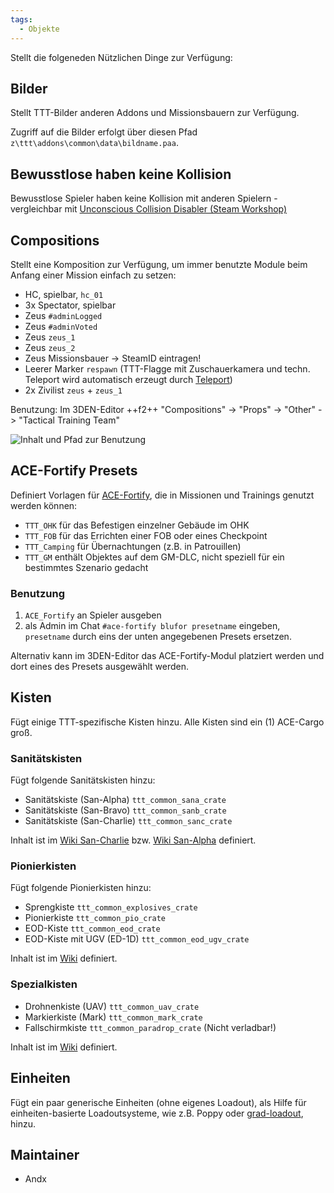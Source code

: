 ```yaml
---
tags:
  - Objekte
---
```


Stellt die folgeneden Nützlichen Dinge zur Verfügung:

## Bilder

Stellt TTT-Bilder anderen Addons und Missionsbauern zur Verfügung.

Zugriff auf die Bilder erfolgt über diesen Pfad `z\ttt\addons\common\data\bildname.paa`.

## Bewusstlose haben keine Kollision

Bewusstlose Spieler haben keine Kollision mit anderen Spielern - vergleichbar mit [Unconscious Collision Disabler (Steam Workshop)](https://steamcommunity.com/sharedfiles/filedetails/?id=3450571478)

## Compositions

Stellt eine Komposition zur Verfügung, um immer benutzte Module beim Anfang einer Mission einfach zu setzen:

- HC, spielbar, `hc_01`
- 3x Spectator, spielbar
- Zeus `#adminLogged`
- Zeus `#adminVoted`
- Zeus `zeus_1`
- Zeus `zeus_2`
- Zeus Missionsbauer -> SteamID eintragen!
- Leerer Marker `respawn` (TTT-Flagge mit Zuschauerkamera und techn. Teleport wird automatisch erzeugt durch [Teleport](teleport.md))
- 2x Zivilist `zeus` + `zeus_1`

Benutzung: Im 3DEN-Editor ++f2++ "Compositions" -> "Props" -> "Other" -> "Tactical Training Team"

![Inhalt und Pfad zur Benutzung](https://i.imgur.com/kX7gUkp.jpeg)

## ACE-Fortify Presets

Definiert Vorlagen für [ACE-Fortify](https://ace3.acemod.org/wiki/framework/fortify-framework), die in Missionen und Trainings genutzt werden können:

- `TTT_OHK` für das Befestigen einzelner Gebäude im OHK
- `TTT_FOB` für das Errichten einer FOB oder eines Checkpoint
- `TTT_Camping` für Übernachtungen (z.B. in Patrouillen)
- `TTT_GM` enthält Objektes auf dem GM-DLC, nicht speziell für ein bestimmtes Szenario gedacht

### Benutzung

1. `ACE_Fortify` an Spieler ausgeben
2. als Admin im Chat `#ace-fortify blufor presetname` eingeben, `presetname` durch eins der unten angegebenen Presets ersetzen.

Alternativ kann im 3DEN-Editor das ACE-Fortify-Modul platziert werden und dort eines des Presets ausgewählt werden.

## Kisten

Fügt einige TTT-spezifische Kisten hinzu. Alle Kisten sind ein (1) ACE-Cargo groß.

### Sanitätskisten

Fügt folgende Sanitätskisten  hinzu:

- Sanitätskiste (San-Alpha) `ttt_common_sana_crate`
- Sanitätskiste (San-Bravo) `ttt_common_sanb_crate`
- Sanitätskiste (San-Charlie) `ttt_common_sanc_crate`

Inhalt ist im [Wiki San-Charlie](https://wiki.tacticalteam.de/de/Missionsbau/Nachschubkisten#san-charlie) bzw. [Wiki San-Alpha](https://wiki.tacticalteam.de/de/Missionsbau/Nachschubkisten#san-alpha) definiert.

### Pionierkisten

Fügt folgende Pionierkisten hinzu:

- Sprengkiste `ttt_common_explosives_crate`
- Pionierkiste `ttt_common_pio_crate`
- EOD-Kiste `ttt_common_eod_crate`
- EOD-Kiste mit UGV (ED-1D) `ttt_common_eod_ugv_crate`

Inhalt ist im [Wiki](https://wiki.tacticalteam.de/de/Missionsbau/Nachschubkisten#spezielle-kisten) definiert.

### Spezialkisten

- Drohnenkiste (UAV) `ttt_common_uav_crate`
- Markierkiste (Mark) `ttt_common_mark_crate`
- Fallschirmkiste `ttt_common_paradrop_crate` (Nicht verladbar!)

Inhalt ist im [Wiki](https://wiki.tacticalteam.de/de/Missionsbau/Nachschubkisten#spezielle-kisten) definiert.

## Einheiten

Fügt ein paar generische Einheiten (ohne eigenes Loadout), als Hilfe für einheiten-basierte Loadoutsysteme, wie z.B. Poppy oder [grad-loadout](https://github.com/gruppe-adler/grad-loadout), hinzu.

## Maintainer

- Andx
